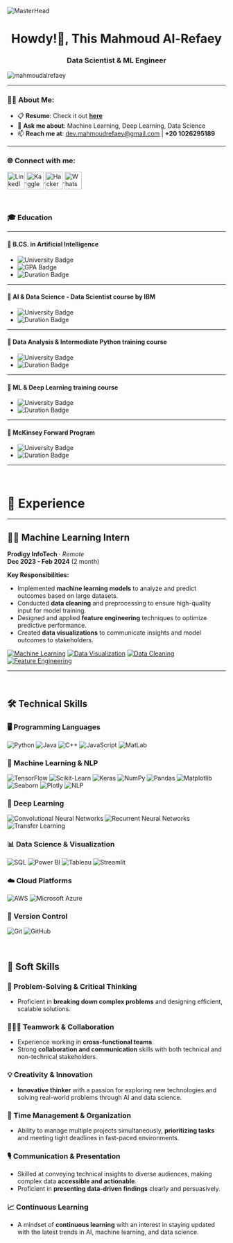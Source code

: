 ![MasterHead](https://i.redd.it/bpxxqqvps4h91.gif)
<h1 align="center">Howdy!👋, This Mahmoud Al-Refaey</h1>
<h3 align="center">Data Scientist & ML Engineer</h3>

<p align="left"> 
  <img src="https://komarev.com/ghpvc/?username=mahmoudalrefaey&label=Profile%20views&color=0e75b6&style=flat" alt="mahmoudalrefaey" /> 
</p>

---

### 👨‍💻 About Me:
- 📋 **Resume**: Check it out [**here**](https://docs.google.com/document/d/1DpsIHadMqk_YwLEKznLGaBLmlsBB2W4CPC1ugGi8wXQ/edit?usp=sharing)  
- 💬 **Ask me about**: Machine Learning, Deep Learning, Data Science
- 📫 **Reach me at**: [dev.mahmoudrefaey@gmail.com](mailto:dev.mahmoudrefaey@gmail.com) | **+20 1026295189**      

---

<h3 align="left">🌐 Connect with me:</h3>
<p align="left">
  <a href="https://www.linkedin.com/in/mahmoudmalrefaey/" target="_blank">
    <img align="center" src="https://raw.githubusercontent.com/rahuldkjain/github-profile-readme-generator/master/src/images/icons/Social/linked-in-alt.svg" alt="LinkedIn - Abdullah Khaled" height="40" width="40" />
  </a>
  <a href="https://www.kaggle.com/mahmoudalrefaey" target="_blank">
    <img align="center" src="https://raw.githubusercontent.com/rahuldkjain/github-profile-readme-generator/master/src/images/icons/Social/kaggle.svg" alt="Kaggle - Abdullah Khaled" height="40" width="40" />
  </a>
  <a href="https://www.hackerrank.com/profile/mahmoudalrefaey" target="_blank">
    <img align="center" src="https://raw.githubusercontent.com/rahuldkjain/github-profile-readme-generator/master/src/images/icons/Social/hackerrank.svg" alt="HackerRank - Abdullah Khaled" height="40" width="40" />
  </a>
  <a href="https://wa.me/+201026295189" target="_blank">
    <img align="center" src="https://upload.wikimedia.org/wikipedia/commons/6/6b/WhatsApp.svg" alt="WhatsApp - Abdullah Khaled" height="40" width="40" />
  </a>
</p>


<br>

### 🎓 Education

---

#### 🏫 **B.CS. in Artificial Intelligence**

- ![University Badge](https://img.shields.io/badge/Egyptian_Russian_University-0055A4?style=flat&logo=university&logoColor=white)
- ![GPA Badge](https://img.shields.io/badge/GPA-3.11/4.0-brightgreen)
- ![Duration Badge](https://img.shields.io/badge/Duration-February%202021%20–%20July%202025-yellow)

---

#### 🏫 **AI & Data Science - Data Scientist course by IBM**

- ![University Badge](https://img.shields.io/badge/Digital_Egypt_Pioneers_Initiative-0055A4?style=flat&logo=university&logoColor=white)
- ![Duration Badge](https://img.shields.io/badge/Duration-October%202024%20–%20May%202025-yellow)

---

#### 🏫 **Data Analysis & Intermediate Python training course**

- ![University Badge](https://img.shields.io/badge/Huawei_ICT_Academy-FF0000?style=flat&logo=huawei&logoColor=white)
- ![Duration Badge](https://img.shields.io/badge/Duration-May%202023%20–%20July%202023-yellow)

---

#### 🏫 **ML & Deep Learning training course**

- ![University Badge](https://img.shields.io/badge/Zewail_City_of_Science_and_Technology-1E90FF?style=flat&logo=university&logoColor=white)
- ![Duration Badge](https://img.shields.io/badge/Duration-June%202023%20–%20August%202023-yellow)

---

#### 🏫 **McKinsey Forward Program**

- ![University Badge](https://img.shields.io/badge/McKinsey_Forward_Program-0055A4?style=flat&logo=mckinsey&logoColor=white)
- ![Duration Badge](https://img.shields.io/badge/Duration-October%202024%20–%20December%202024-yellow)

---
<br>

# 💼 Experience

---

## 🧑‍💻 Machine Learning Intern  
**Prodigy InfoTech** · *Remote*  
**Dec 2023 - Feb 2024** (2 month)  

**Key Responsibilities:**
- Implemented **machine learning models** to analyze and predict outcomes based on large datasets.
- Conducted **data cleaning** and preprocessing to ensure high-quality input for model training.
- Designed and applied **feature engineering** techniques to optimize predictive performance.
- Created **data visualizations** to communicate insights and model outcomes to stakeholders.

[![Machine Learning](https://img.shields.io/badge/Machine_Learning-FFD700?style=for-the-badge)](https://en.wikipedia.org/wiki/Machine_learning) [![Data Visualization](https://img.shields.io/badge/Data_Visualization-1E90FF?style=for-the-badge)](https://en.wikipedia.org/wiki/Data_visualization) [![Data Cleaning](https://img.shields.io/badge/Data_Cleaning-FFD700?style=for-the-badge)](https://en.wikipedia.org/wiki/Data_cleansing) [![Feature Engineering](https://img.shields.io/badge/Feature_Engineering-8A2BE2?style=for-the-badge)](https://en.wikipedia.org/wiki/Feature_engineering)

---

<br>

## 🛠️ Technical Skills

### 🖥️ Programming Languages
![Python](https://img.shields.io/badge/Python-3776AB?style=flat&logo=python&logoColor=white)
![Java](https://img.shields.io/badge/Java-007396?style=flat&logo=java&logoColor=white)
![C++](https://img.shields.io/badge/C%2B%2B-00599C?style=flat&logo=c%2B%2B&logoColor=white)
![JavaScript](https://img.shields.io/badge/JavaScript-F7DF1E?style=flat&logo=javascript&logoColor=black)
![MatLab](https://img.shields.io/badge/MATLAB-0076A8?style=flat&logo=mathworks&logoColor=white)

### 🤖 Machine Learning & NLP
![TensorFlow](https://img.shields.io/badge/TensorFlow-FF6F00?style=flat&logo=tensorflow&logoColor=white)
![Scikit-Learn](https://img.shields.io/badge/Scikit--Learn-F7931E?style=flat&logo=scikit-learn&logoColor=white)
![Keras](https://img.shields.io/badge/Keras-D00000?style=flat&logo=keras&logoColor=white)
![NumPy](https://img.shields.io/badge/NumPy-013243?style=flat&logo=numpy&logoColor=white)
![Pandas](https://img.shields.io/badge/Pandas-150458?style=flat&logo=pandas&logoColor=white)
![Matplotlib](https://img.shields.io/badge/Matplotlib-315796?style=flat&logo=matplotlib&logoColor=white)
![Seaborn](https://img.shields.io/badge/Seaborn-3776AB?style=flat&logoColor=white)
![Plotly](https://img.shields.io/badge/Plotly-3F4F75?style=flat&logo=plotly&logoColor=white)
![NLP](https://img.shields.io/badge/NLP-339933?style=flat&logo=nlp&logoColor=white)

### 🧠 Deep Learning
![Convolutional Neural Networks](https://img.shields.io/badge/CNN-FF4500?style=flat&logo=deep-learning&logoColor=white)
![Recurrent Neural Networks](https://img.shields.io/badge/RNN-8B0000?style=flat&logo=deep-learning&logoColor=white)
![Transfer Learning](https://img.shields.io/badge/Transfer%20Learning-4B0082?style=flat&logo=transfer-learning&logoColor=white)

### 📊 Data Science & Visualization
![SQL](https://img.shields.io/badge/SQL-4479A1?style=flat&logo=microsoft-sql-server&logoColor=white)
![Power BI](https://img.shields.io/badge/Power%20BI-F2C811?style=flat&logo=power-bi&logoColor=white)
![Tableau](https://img.shields.io/badge/Tableau-E97627?style=flat&logo=tableau&logoColor=white)
![Streamlit](https://img.shields.io/badge/Streamlit-FF4B4B?style=flat&logo=streamlit&logoColor=white)

### ☁️ Cloud Platforms
![AWS](https://img.shields.io/badge/AWS-FF9900?style=flat&logo=amazon-aws&logoColor=white)
![Microsoft Azure](https://img.shields.io/badge/Microsoft%20Azure-0078D4?style=flat&logo=microsoft-azure&logoColor=white)

### 🔧 Version Control
![Git](https://img.shields.io/badge/Git-F05032?style=flat&logo=git&logoColor=white)
![GitHub](https://img.shields.io/badge/GitHub-181717?style=flat&logo=github&logoColor=white)

<br>

## 🌟 Soft Skills

### 🎯 Problem-Solving & Critical Thinking
- Proficient in **breaking down complex problems** and designing efficient, scalable solutions.

### 🧑‍🤝‍🧑 Teamwork & Collaboration
- Experience working in **cross-functional teams**.
- Strong **collaboration and communication** skills with both technical and non-technical stakeholders.

### 💡 Creativity & Innovation
- **Innovative thinker** with a passion for exploring new technologies and solving real-world problems through AI and data science.

### 📅 Time Management & Organization
- Ability to manage multiple projects simultaneously, **prioritizing tasks** and meeting tight deadlines in fast-paced environments.

### 🎙️ Communication & Presentation
- Skilled at conveying technical insights to diverse audiences, making complex data **accessible and actionable**.
- Proficient in **presenting data-driven findings** clearly and persuasively.

### 📈 Continuous Learning
- A mindset of **continuous learning** with an interest in staying updated with the latest trends in AI, machine learning, and data science.
